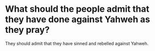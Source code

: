 # What should the people admit that they have done against Yahweh as they pray?

They should admit that they have sinned and rebelled against Yahweh.
